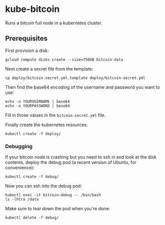 # kube-bitcoin

Runs a bitcoin full node in a kubernetes cluster.


## Prerequisites

First provision a disk:

```console
gcloud compute disks create --size=750GB bitcoin-data
```

Next create a secret file from the template:

```console
cp deploy/bitcoin-secret.yml.template deploy/bitcoin-secret.yml
```

Then find the base64 encoding of the username and password you want to use:

```console
echo -n YOURUSERNAME | base64
echo -n YOURPASSWORD | base64
```

Fill in those values in the `bitcoin-secret.yml` file.

Finally create the kubernetes resources:

```console
kubectl create -f deploy/
```


### Debugging

If your bitcoin node is crashing but you need to ssh in and look at the disk
contents, deploy the debug pod (a recent version of Ubuntu, for convenience):

```console
kubectl create -f debug/
```

Now you can ssh into the debug pod:

```console
kubectl exec -it bitcoin-debug -- /bin/bash
ls -lhtra /data
```

Make sure to tear down the pod when you're done:

```console
kubectl delete -f debug/
```
